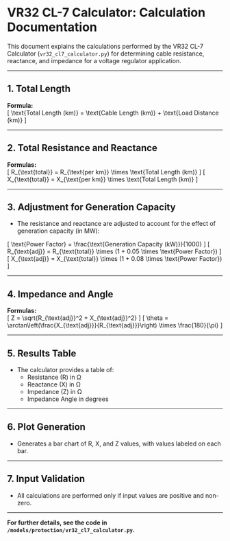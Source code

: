# VR32 CL-7 Calculator: Calculation Documentation

This document explains the calculations performed by the VR32 CL-7 Calculator (`vr32_cl7_calculator.py`) for determining cable resistance, reactance, and impedance for a voltage regulator application.

---

## 1. Total Length

**Formula:**  
\[
\text{Total Length (km)} = \text{Cable Length (km)} + \text{Load Distance (km)}
\]

---

## 2. Total Resistance and Reactance

**Formulas:**  
\[
R_{\text{total}} = R_{\text{per km}} \times \text{Total Length (km)}
\]
\[
X_{\text{total}} = X_{\text{per km}} \times \text{Total Length (km)}
\]

---

## 3. Adjustment for Generation Capacity

- The resistance and reactance are adjusted to account for the effect of generation capacity (in MW):

\[
\text{Power Factor} = \frac{\text{Generation Capacity (kW)}}{1000}
\]
\[
R_{\text{adj}} = R_{\text{total}} \times (1 + 0.05 \times \text{Power Factor})
\]
\[
X_{\text{adj}} = X_{\text{total}} \times (1 + 0.08 \times \text{Power Factor})
\]

---

## 4. Impedance and Angle

**Formulas:**  
\[
Z = \sqrt{R_{\text{adj}}^2 + X_{\text{adj}}^2}
\]
\[
\theta = \arctan\left(\frac{X_{\text{adj}}}{R_{\text{adj}}}\right) \times \frac{180}{\pi}
\]

---

## 5. Results Table

- The calculator provides a table of:
  - Resistance (R) in Ω
  - Reactance (X) in Ω
  - Impedance (Z) in Ω
  - Impedance Angle in degrees

---

## 6. Plot Generation

- Generates a bar chart of R, X, and Z values, with values labeled on each bar.

---

## 7. Input Validation

- All calculations are performed only if input values are positive and non-zero.

---

**For further details, see the code in `/models/protection/vr32_cl7_calculator.py`.**
